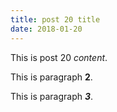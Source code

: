 ```yaml
---
title: post 20 title
date: 2018-01-20
---
```

This is post 20 *content*.

This is paragraph **2**.

This is paragraph ***3***.
